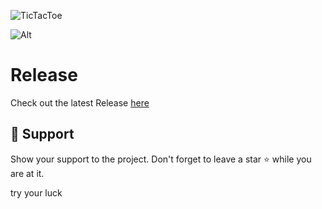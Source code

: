 ![TicTacToe](https://socialify.git.ci/avinashkranjan/TicTacToe/image?description=1&descriptionEditable=%20TicTacToe%20%E2%9D%8C%E2%AD%95%2C%20A%20Classic%20Game%20Build%20with%20Python.&forks=1&issues=1&language=1&owner=1&pulls=1&stargazers=1&theme=Light)

![Alt](https://repobeats.axiom.co/api/embed/942749de9d2c5ae4d915a48d7640e4a780f626a1.svg "Repobeats analytics image")

# Release
Check out the latest Release [here](https://github.com/avinashkranjan/TicTacToe/releases/tag/v1.0.0)

## 🙏 Support

Show your support to the project. Don't forget to leave a star ⭐️ while you are at it.

try your luck
